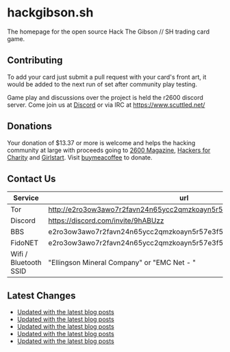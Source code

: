 # hackgibson.sh
The homepage for the open source Hack The Gibson // SH trading card game.


## Contributing

To add your card just submit a pull request with your card's front art, it would be added to the next run of set after community play testing.

Game play and discussions over the project is held the r2600 discord server. Come join us at [Discord](https://discord.com/invite/9hABUzz) or via IRC at https://www.scuttled.net/


## Donations

Your donation of $13.37 or more is welcome and helps the hacking community at large with proceeds going to [2600 Magazine](https://2600.com/), [Hackers for Charity](https://hackersforcharity.org) and [Girlstart](https://girlstart.org).  Visit [buymeacoffee](https://www.buymeacoffee.com/hackgibson.sh) to donate.


## Contact Us

Service | url
-|-
Tor | http://e2ro3ow3awo7r2favn24n65ycc2qmzkoayn5r57e3f56nvjwdcgg32ad.onion
Discord | https://discord.com/invite/9hABUzz
BBS | e2ro3ow3awo7r2favn24n65ycc2qmzkoayn5r57e3f56nvjwdcgg32ad.onion:23
FidoNET | e2ro3ow3awo7r2favn24n65ycc2qmzkoayn5r57e3f56nvjwdcgg32ad.onion:24554
Wifi / Bluetooth SSID | "Ellingson Mineral Company" or "EMC Net - <fidonet address>"

## Latest Changes
<!-- BLOG-POST-LIST:START -->
- [Updated with the latest blog posts](https://github.com/DFW2600/hackgibson.sh/commit/6f6897f4c51d79b0901aa5217427c648e3a730d5)
- [Updated with the latest blog posts](https://github.com/DFW2600/hackgibson.sh/commit/b75e0db5ccf39c0da9a7a685b6b4a965b01a9f0f)
- [Updated with the latest blog posts](https://github.com/DFW2600/hackgibson.sh/commit/9c862c3d324868d071b4a841d6545b2164f78f30)
- [Updated with the latest blog posts](https://github.com/DFW2600/hackgibson.sh/commit/1d1c0f3447b4f8ccc33ef04964b75f3831e7bde0)
- [Updated with the latest blog posts](https://github.com/DFW2600/hackgibson.sh/commit/ac360267d5074a7c3a00c72fe4098b0e6aab0b74)
<!-- BLOG-POST-LIST:END -->
